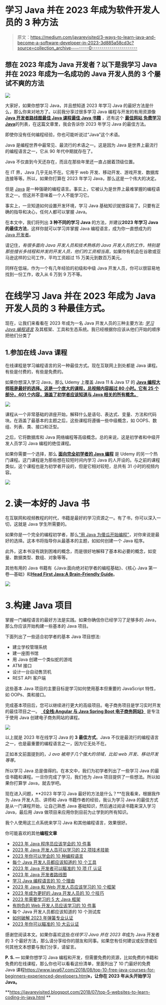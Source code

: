 # 学习 Java 并在 2023 年成为软件开发人员的 3 种方法

> 原文：<https://medium.com/javarevisited/3-ways-to-learn-java-and-become-a-software-developer-in-2023-3d885a58cd3c?source=collection_archive---------0----------------------->

## 想在 2023 年成为 Java 开发者？以下是我学习 Java 并在 2023 年成为一名成功的 Java 开发人员的 3 个屡试不爽的方法

[![](img/fe214f4850dad00971a812206e3d84ee.png)](https://click.linksynergy.com/deeplink?id=CuIbQrBnhiw&mid=39197&murl=https%3A%2F%2Fwww.udemy.com%2Fcourse%2Fjava-the-complete-java-developer-course%2F)

大家好，如果你想学习 Java，并且想知道 2023 年学习 Java 的最好方法是什么，那么你来对地方了。以前我分享过很多学习 Java 编程与开发的有用资源像 [**Java 开发者路线图**](/javarevisited/the-java-programmer-roadmap-f9db163ef2c2)[**最佳 Java 课程**](https://javarevisited.blogspot.com/2018/05/top-5-java-courses-for-beginners-to-learn-online.html)[**最佳 Java 书籍**](https://javarevisited.blogspot.com/2018/07/top-9-java-programming-books-best-must-read.html) ，还有这个 [**最佳网站** **免费学习 Java**](https://javarevisited.blogspot.com/2018/07/top-5-websites-to-learn-coding-in-java.html)的列表，在这篇文章里，我会告诉你 2023 年学习 Java 的最佳方法。

即使你没有任何编程经验，你也可能听说过“Java”这个术语。

Java 是编程世界中最常见、最流行的术语之一。这是因为 Java 是世界上最流行的编程语言之一，它从 90 年代中期就存在了。

Java 不仅直到今天还存在，而且在那些年里还一直占据着顶级位置。

在 IT 界，Java 几乎无处不在。它用于 web 开发、移动开发、游戏开发、数据库连接等等。所以，如果你打算在 2023 年学习 Java，那么这是一个伟大的决定。

但是 [Java](/javarevisited/10-best-places-to-learn-java-online-for-free-ce5e713ab5b2) 是一种强硬的编程语言。事实上，它被认为是世界上最难掌握的编程语言之一。但这并不意味着一个人不能学习它。

事实上，一旦知道如何设置开发环境，学习 Java 基础知识就很容易了。只要有正确的指导和决心，任何人都可以掌握 Java。

在本文中，我们将列出 **3 种不同的学习 Java** 的方法，并建议**2023 年学习 Java 的最佳方法**，这样你就可以学习并掌握 Java 编程语言，成为你一直想成为的 [Java 开发者](https://javarevisited.blogspot.com/2019/10/the-java-developer-roadmap.html)。

请记住，*有很多面向 Java 开发人员和技术熟练的 Java 开发人员的工作，特别是那些擅长多线程和并发的开发人员，他们的工资相当高*，如果你有机会在谷歌或亚马逊这样的公司工作，平均工资超过 15 万美元到数百万美元。

同样在低端，作为一个有几年经验的初级和中级 Java 开发人员，你可以很容易地找到一份工作，收入从 6 万到 9 万不等。

# 在线学习 Java 并在 2023 年成为 Java 开发人员的 3 种最佳方式。

现在，让我们来看看在 2023 年成为一名 Java 开发人员的三种主要方法: [*学习 Java 编程语言*](/javarevisited/top-5-java-online-courses-for-beginners-best-of-lot-1e1e240a758) 及其框架、工具和生态系统。我已经根据你应该从他们开始的顺序把他们分类了

## 1.参加在线 Java 课程

在线课程是学习编程语言的另一种最佳方式。现在互联网上到处都是 Java 课程。有些是付费的，有些是免费的。

如果你想深入学习 Java，那么 Udemy 上覆盖 Java 11 & Java 17 的 [**Java 编程大师班是最好的选择。这是一个庞大的课程，总视频内容超过 80 小时。它有 25 个部分，401 个内容，涵盖了初学者应该知道与 Java 相关的所有概念。**](https://click.linksynergy.com/deeplink?id=CuIbQrBnhiw&mid=39197&murl=https%3A%2F%2Fwww.udemy.com%2Fcourse%2Fjava-the-complete-java-developer-course%2F)

[![](img/b79d0d686136a73d5eef5f9f059f5fb6.png)](https://click.linksynergy.com/deeplink?id=CuIbQrBnhiw&mid=39197&murl=https%3A%2F%2Fwww.udemy.com%2Fcourse%2Fjava-the-complete-java-developer-course%2F)

课程从一个非常基础的讲座开始，解释什么是语句、表达式、变量、方法和代码块。在涵盖了最基本的主题之后，这些课程将遵循一些中级概念，如 OOPS、数组、列表、类、接口和泛型。

之后，它将数据库和 Java 网络编程等高级概念。总的来说，这是初学者和中级开发人员学习 Java 编程的绝佳课程。

如果你需要一个选择，那么 [**面向完全初学者的 Java 编程**](https://click.linksynergy.com/deeplink?id=JVFxdTr9V80&mid=39197&murl=https%3A%2F%2Fwww.udemy.com%2Fcourse%2Fjava-programming-tutorial-for-beginners%2F) 是 Udemy 的另一个热门课程。这门课程是为那些想在较短时间内学习 Java 的人开设的。与之前的课程类似，这个课程也是为初学者开设的，但是它相对较短，总共有 31 小时的视频内容。

[![](img/3ea37fbe5551cc380d8dca0596ca4dd5.png)](https://click.linksynergy.com/deeplink?id=JVFxdTr9V80&mid=39197&murl=https%3A%2F%2Fwww.udemy.com%2Fcourse%2Fjava-programming-tutorial-for-beginners%2F)

# 2.读一本好的 Java 书

在互联网和视频教程的时代，书籍是最好的学习资源之一。有了书，你可以深入一切，这就是 Java 学生所需要的。

如果你是一个完全的编程初学者，那么[“用 Java 为傻瓜开始编程”](https://www.amazon.com/Beginning-Programming-Java-Dummies-Computer/dp/1119235537?tag=javamysqlanta-20)，对你来说是最好的选择。这本书将指导你从最基本的主题，如如何创建一个 Java 程序。

此外，这本书没有跳到困难的概念，而是很好地解释了基本和必要的概念，如变量、数据类型、数组、对象等等。

其他有用的 Java 书籍有《Java:面向绝对初学者的编程基础》、《核心 Java 第一卷—基础》和[**Head First Java:A Brain-Friendly Guide**](https://www.amazon.com/Head-First-Java-Brain-Friendly-Guide/dp/1491910771?tag=javamysqlanta-20)。

[![](img/308c6aecfbea923aeebce47be698b123.png)](https://www.amazon.com/Head-First-Java-Brain-Friendly-Guide/dp/1491910771?tag=javamysqlanta-20)

# 3.构建 Java 项目

掌握一门编程语言的最好方法是实践。如果你确信你已经学习了足够多的 Java，那么你应该开始构建一些基本的 Java 项目。

下面列出了一些适合初学者的基本 Java 项目想法:

*   建立学校管理系统
*   建一座图书馆
*   用 Java 创建一个类似蛇的游戏
*   ATM 接口
*   设计一台自动售货机
*   REST API 客户端

这些基本 Java 项目的主要目标是学习如何使用基本但重要的 JavaScript 特性，如 OOPs、类和接口。

完成基本项目后，您可以继续进行更大的高级项目。电子商务项目是学习实时开发的最佳项目之一。 [**《全栈:Angular 与 Java Spring Boot 电子商务网站》**](https://click.linksynergy.com/deeplink?id=JVFxdTr9V80&mid=39197&murl=https%3A%2F%2Fwww.udemy.com%2Fcourse%2Ffull-stack-angular-spring-boot-tutorial%2F) 是专注于使用 Java 创建电子商务网站的课程。

[![](img/f8dc39e729da6b4b223d53b09835e719.png)](https://click.linksynergy.com/deeplink?id=JVFxdTr9V80&mid=39197&murl=https%3A%2F%2Fwww.udemy.com%2Fcourse%2Ffull-stack-angular-spring-boot-tutorial%2F)

以上就是 2023 年在线学习 Java 的 **3 最佳方式**。Java 不仅是最流行的编程语言之一，也是最重要的编程语言之一，因为它无处不在。

正如本文前面提到的，J *ava 被用于几个强大的领域，比如 web 开发、移动开发等等。*

所以学习 Java 总是值得的。在本文中，我们为初学者列出了一些学习 Java 的最佳书籍和课程。一旦你完成了学习，我们也为 Java 项目提供了一些想法。所以如果你打算学 Java，就去学吧。

现在进入问题，**2023 年学习 Java 最好的方法是什么？**在我看来，根据我作为 Java 开发人员、讲师和 Java 书籍作者的经验，我认为学习 Java 的最佳方式是从一门课程开始，让自己熟悉 Java 基础知识，然后通过阅读书籍来深入学习 Java，最后用 Java 做项目来应用你到目前为止学到的所有知识。

我个人使用这三点系统来学习 Java 和其他编程语言，效果很好。

你可能喜欢的其他**编程文章**

*   [2023 年 Java 程序员应该学会的 10 件事](https://javarevisited.blogspot.com/2017/12/10-things-java-programmers-should-learn.html#axzz5atl0BngO)
*   [2023 年 Java 开发人员可以学习的 22 项技术技能](https://javarevisited.blogspot.com/2020/03/top-20-skills-java-developers-can-learn.html)
*   [2023 年你可以学会的 10 种编程语言](http://www.java67.com/2017/12/10-programming-languages-to-learn-in.html)
*   [每个 Java 开发人员都应该知道的 10 个工具](http://www.java67.com/2018/04/10-tools-java-developers-should-learn.html)
*   [2023 年 Java 开发者可以瞄准的 10 项 IT 认证](https://javarevisited.blogspot.com/2019/12/top-10-it-certifications-for-java-programmers.html)
*   [2023 年 Java 开发者路线图](https://javarevisited.blogspot.com/2019/10/the-java-developer-roadmap.html)
*   [学习 Java 编程语言的 10 个理由](http://javarevisited.blogspot.sg/2013/04/10-reasons-to-learn-java-programming.html)
*   [2023 年 Java 和 Web 开发人员应该学习的 10 个框架](http://javarevisited.blogspot.sg/2018/01/10-frameworks-java-and-web-developers-should-learn.html)
*   [2023 年成为更好的 Java 开发人员的 10 个技巧](http://javarevisited.blogspot.sg/2018/05/10-tips-to-become-better-java-developer.html)
*   [2023 年需要学习的 5 大 Java 框架](http://javarevisited.blogspot.sg/2018/04/top-5-java-frameworks-to-learn-in-2018_27.html)
*   [有抱负的 Web 开发人员应该学习的 10 件事](/javarevisited/10-things-aspiring-web-developers-should-learn-in-2021-6747bfbfc12e)
*   每个 Java 开发人员都应该知道的 10 个测试库
*   [如何破解 2023 年弹簧专业认证](https://javarevisited.blogspot.com/2018/08/how-to-crack-spring-core-professional-certification-exam-java-latest.html#axzz5j90KOik7)
*   [2023 年你可以瞄准的 10 大云认证](https://www.java67.com/2020/09/top-10-cloud-certification-you-can-aim.html)

感谢您阅读本文。如果你喜欢这些*在线学习 Java 并在 2023 年*成为 Java 开发者的 3 个最好方法，那么请分享给你的朋友和同事。如果您有任何建议或反馈或任何其他文本想要与我们分享，请留言。

**P. S. —** 如果你想学习 Java 编程和开发，但需要免费的资源，比如免费的书籍和免费的在线课程，那么你也可以看看这份清单，里面列出了 10 门最好的免费 Java 课程<https://www.java67.com/2018/08/top-10-free-java-courses-for-beginners-experienced-developers.html>****s**，让你在 2023 年从头开始学习 Java。**

**<https://javarevisited.blogspot.com/2018/07/top-5-websites-to-learn-coding-in-java.html> **